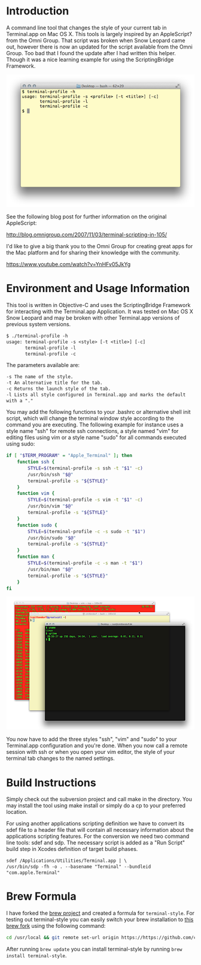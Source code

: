 Introduction
============

A command line tool that changes the style of your current tab in Terminal.app on Mac OS X. This tools is largely inspired by an AppleScript? from the Omni Group. That script was broken when Snow Leopard came out, however there is now an updated for the script available from the Omni Group. Too bad that I found the update after I had written this helper. Though it was a nice learning example for using the ScriptingBridge Framework.

![terminal-profile ScreenShot](TerminalScreenShot1.png "Terminal.app running terminal-profile")

See the following blog post for further information on the original AppleScript:

http://blog.omnigroup.com/2007/11/03/terminal-scripting-in-105/

I'd like to give a big thank you to the Omni Group for creating great apps for the Mac platform and for sharing their knowledge with the community.

https://www.youtube.com/watch?v=YnHFv05JkYg


Environment and Usage Information
=================================

This tool is written in Objective-C and uses the ScriptingBridge Framework for interacting with the Terminal.app Application. It was tested on Mac OS X Snow Leopard and may be broken with other Terminal.app versions of previous system versions.

    $ ./terminal-profile -h
    usage: terminal-profile -s <style> [-t <title>] [-c]
           terminal-profile -l
           terminal-profile -c

The parameters available are:

    -s The name of the style.
    -t An alternative title for the tab.
    -c Returns the launch style of the tab.
    -l Lists all style configured in Terminal.app and marks the default with a "."

You may add the following functions to your .bashrc or alternative shell init script, which will change the terminal window style according to the command you are executing. The following example for instance uses a style name "ssh" for remote ssh connections, a style named "vim" for editing files using vim or a style name "sudo" for all commands executed using sudo:

```bash
if [ "$TERM_PROGRAM" = "Apple_Terminal" ]; then
    function ssh {
        STYLE=$(terminal-profile -s ssh -t "$1" -c)
        /usr/bin/ssh "$@"
        terminal-profile -s "${STYLE}" 
    }
    function vim {
        STYLE=$(terminal-profile -s vim -t "$1" -c)
        /usr/bin/vim "$@"
        terminal-profile -s "${STYLE}"
    }
    function sudo {
        STYLE=$(terminal-profile -c -s sudo -t "$1")
        /usr/bin/sudo "$@"
        terminal-profile -s "${STYLE}" 
    }
    function man {
        STYLE=$(terminal-profile -c -s man -t "$1")
        /usr/bin/man "$@"
        terminal-profile -s "${STYLE}" 
    }
fi
```

![terminal-profile ScreenShot](TerminalScreenShot2.png "Terminal.app using different styles for different tasks")

You now have to add the three styles "ssh", "vim" and "sudo" to your Terminal.app configuration and you're done. When you now call a remote session with ssh or when you open your vim editor, the style of your terminal tab changes to the named settings.

Build Instructions
==================

Simply check out the subversion project and call make in the directory. You may install the tool using make install or simply do a cp to your preferred location.

For using another applications scripting definition we have to convert its sdef file to a header file that will contain all necessary information about the applications scripting features. For the conversion we need two command line tools: sdef and sdp. The necessary script is added as a "Run Script" build step in Xcodes definition of target build phases.

    sdef /Applications/Utilities/Terminal.app | \
    /usr/bin/sdp -fh -o . --basename "Terminal" --bundleid "com.apple.Terminal"

Brew Formula
============

I have forked the [brew project](http://brew.sh) and created a formula for ```terminal-style```. For testing out terminal-style you can easily switch your brew installation to [this brew fork](https://github.com/cmittendorf/homebrew) using the following command:

```bash
cd /usr/local && git remote set-url origin https://https://github.com/cmittendorf/homebrew.git
```

After running ```brew update``` you can install terminal-style by running ```brew install terminal-style```.

